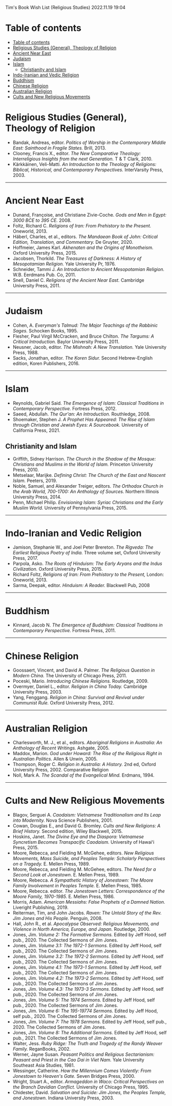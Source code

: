 Tim's Book Wish List (Religious Studies) 2022.11.19 19:04

# Table of contents

- [Table of contents](#table-of-contents)
- [Religious Studies (General), Theology of Religion](#religious-studies-general-theology-of-religion)
- [Ancient Near East](#ancient-near-east)
- [Judaism](#judaism)
- [Islam](#islam)
  - [Christianity and Islam](#christianity-and-islam)
- [Indo-Iranian and Vedic Religion](#indo-iranian-and-vedic-religion)
- [Buddhism](#buddhism)
- [Chinese Religion](#chinese-religion)
- [Australian Religion](#australian-religion)
- [Cults and New Religious Movements](#cults-and-new-religious-movements)

# Religious Studies (General), Theology of Religion
- Bandak, Andreas, editor. *Politics of Worship in the Contemporary Middle East: Sainthood in Fragile States.* Brill, 2013.
- Clooney, Francis X., editor. *The New Comparative Theology: Interreligious Insights from the next Generation.* T & T Clark, 2010.
- Kärkkäinen, Veli-Matti. *An Introduction to the Theology of Religions: Biblical, Historical, and Contemporary Perspectives.* InterVarsity Press, 2003.

--- 

# Ancient Near East
- Dunand, Françoise, and Christiane Zivie-Coche. *Gods and Men in Egypt: 3000 BCE to 395 CE.* 2008.
- Foltz, Richard C. *Religions of Iran: From Prehistory to the Present.* Oneworld, 2013. 
- Häberl, Charles, et al., editors. *The Mandaean Book of John: Critical Edition, Translation, and Commentary.* De Gruyter, 2020.
- Hoffmeier, James Karl. *Akhenaten and the Origins of Monotheism.* Oxford University Press, 2015.
- Jacobsen, Thorkild. *The Treasures of Darkness: A History of Mesopotamian Religion.* Yale University Pr, 1976.
- Schneider, Tammi J. *An Introduction to Ancient Mesopotamian Religion.* W.B. Eerdmans Pub. Co, 2011.
- Snell, Daniel C. *Religions of the Ancient Near East.* Cambridge University Press, 2011.

---
 
# Judaism
- Cohen, A. *Everyman's Talmud: The Major Teachings of the Rabbinic Sages.* Schocken Books, 1995.
- Flesher, Paul Virgil McCracken, and Bruce Chilton. *The Targums: A Critical Introduction.* Baylor University Press, 2011.
- Neusner, Jacob, editor. *The Mishnah: A New Translation.* Yale University Press, 1988.
- Sacks, Jonathan, editor. *The Ḳoren Sidur.* Second Hebrew-English edition, Koren Publishers, 2016.

---

# Islam
- Reynolds, Gabriel Said. *The Emergence of Islam: Classical Traditions in Contemporary Perspective.* Fortress Press, 2012.
- Saeed, Abdullah. *The Qur'an: An Introduction.* Routhledge, 2008.
- Shoemaker, Stephen J. *A Prophet Has Appeared: The Rise of Islam through Christian and Jewish Eyes: A Sourcebook.* University of California Press, 2021.

## Christianity and Islam
- Griffith, Sidney Harrison. *The Church in the Shadow of the Mosque: Christians and Muslims in the World of Islam.* Princeton University Press, 2010.
- Metselaar, Marijke. *Defining Christ: The Church of the East and Nascent Islam.* Peeters, 2019.
- Noble, Samuel, and Alexander Treiger, editors. *The Orthodox Church in the Arab World, 700-1700: An Anthology of Sources.* Northern Illinois University Press, 2014.
- Penn, Michael Philip. *Envisioning Islam: Syriac Christians and the Early Muslim World.* University of Pennsylvania Press, 2015.

---

# Indo-Iranian and Vedic Religion
- Jamison, Stephanie W., and Joel Peter Brereton. *The Rigveda: The Earliest Religious Poetry of India.* Three volume set, Oxford University Press, 2017.
- Parpola, Asko. *The Roots of Hinduism: The Early Aryans and the Indus Civilization.* Oxford University Press, 2015.
- Richard Foltz, *Religions of Iran: From Prehistory to the Present,* London: Oneworld, 2013.
- Sarma, Deepak, editor. *Hinduism: A Reader.* Blackwell Pub, 2008

---

# Buddhism
- Kinnard, Jacob N. *The Emergence of Buddhism: Classical Traditions in Contemporary Perspective.* Fortress Press, 2011.

---

# Chinese Religion
- Goossaert, Vincent, and David A. Palmer. *The Religious Question in Modern China.* The University of Chicago Press, 2011.
- Poceski, Mario. *Introducing Chinese Religions.* Routledge, 2009.
- Overmyer, Daniel L., editor. *Religion in China Today.* Cambridge University Press, 2003.
- Yang, Fenggang. *Religion in China: Survival and Revival under Communist Rule.* Oxford University Press, 2012.

---

# Australian Religion
- Charlesworth, M. J., et al., editors. *Aboriginal Religions in Australia: An Anthology of Recent Writings.* Ashgate, 2005.
- Maddox, Marion. *God under Howard: The Rise of the Religious Right in Australian Politics.* Allen & Unwin, 2005.
- Thompson, Roger C. *Religion in Australia: A History.* 2nd ed, Oxford University Press, 2002.
Comparative Religion
- Noll, Mark A. *The Scandal of the Evangelical Mind.* Erdmans, 1994.

---

# Cults and New Religious Movements
- Blagov, Serguei A. *Caodaism: Vietnamese Traditionalism and Its Leap into Modernity.* Nova Science Publishers, 2001.
- Cowan, Douglas E., and David G. Bromley. *Cults and New Religions: A Brief History.* Second edition, Wiley Blackwell, 2015.
- Hoskins, Janet. *The Divine Eye and the Diaspora: Vietnamese Syncretism Becomes Transpacific Caodaism.* University of Hawaiʻi Press, 2015.
- Moore, Rebecca, and Fielding M. McGehee, editors. *New Religious Movements, Mass Suicide, and Peoples Temple: Scholarly Perspectives on a Tragedy.* E. Mellen Press, 1989.
- Moore, Rebecca, and Fielding M. McGehee, editors. *The Need for a Second Look at Jonestown*. E. Mellen Press, 1989.
- Moore, Rebecca. *A Sympathetic History of Jonestown: The Moore Family Involvement in Peoples Temple.* E. Mellen Press, 1985.
- Moore, Rebecca. editor. *The Jonestown Letters: Correspondence of the Moore Family, 1970-1985.* E. Mellen Press, 1986.
- Morris, Adam. *American Messiahs: False Prophets of a Damned Nation.* Liveright Publishing, 2019.
- Reiterman, Tim, and John Jacobs. *Raven: The Untold Story of the Rev. Jim Jones and His People.* Penguin, 2008.
- Hall, John R., et al. *Apocalypse Observed: Religious Movements, and Violence in North America, Europe, and Japan.* Routledge, 2000.
- Jones, Jim. *Volume 2: The Formative Sermons.* Edited by Jeff Hood, self pub., 2020. The Collected Sermons of Jim Jones. 
- Jones, Jim. *Volume 3.1: The 1972-1 Sermons.* Edited by Jeff Hood, self pub., 2020. The Collected Sermons of Jim Jones. 
- Jones, Jim. *Volume 3.2: The 1972-2 Sermons.* Edited by Jeff Hood, self pub., 2020. The Collected Sermons of Jim Jones. 
- Jones, Jim. *Volume 4.1: The 1973-1 Sermons.* Edited by Jeff Hood, self pub., 2020. The Collected Sermons of Jim Jones. 
- Jones, Jim. *Volume 4.2: The 1973-2 Sermons.* Edited by Jeff Hood, self pub., 2020. The Collected Sermons of Jim Jones. 
- Jones, Jim. *Volume 4.3: The 1973-3 Sermons.* Edited by Jeff Hood, self pub., 2020. The Collected Sermons of Jim Jones. 
- Jones, Jim. *Volume 5: The 1974 Sermons.* Edited by Jeff Hood, self pub., 2020. The Collected Sermons of Jim Jones. 
- Jones, Jim. *Volume 6: The 195-19774 Sermons.* Edited by Jeff Hood, self pub., 2020. The Collected Sermons of Jim Jones. 
- Jones, Jim. *Volume 7: The 1978 Sermons.* Edited by Jeff Hood, self pub., 2020. The Collected Sermons of Jim Jones. 
- Jones, Jim. *Volume 8: The Additional Sermons.* Edited by Jeff Hood, self pub., 2021. The Collected Sermons of Jim Jones. 
- Walter, Jess. *Ruby Ridge: The Truth and Tragedy of the Randy Weaver Family.* ReganBooks, 2002.
- Werner, Jayne Susan. *Peasant Politics and Religious Sectarianism: Peasant and Priest in the Cao Dai in Viet Nam.* Yale University Southeast Asia Studies, 1981.
- Wessinger, Catherine. *How the Millennium Comes Violently: From Jonestown to Heaven's Gate.* Seven Bridges Press, 2000.
- Wright, Stuart A., editor. *Armageddon in Waco: Critical Perspectives on the Branch Davidian Conflict.* University of Chicago Press, 1995.
- Chidester, David. *Salvation and Suicide: Jim Jones, the Peoples Temple, and Jonestown.* Indiana University Press, 2003.